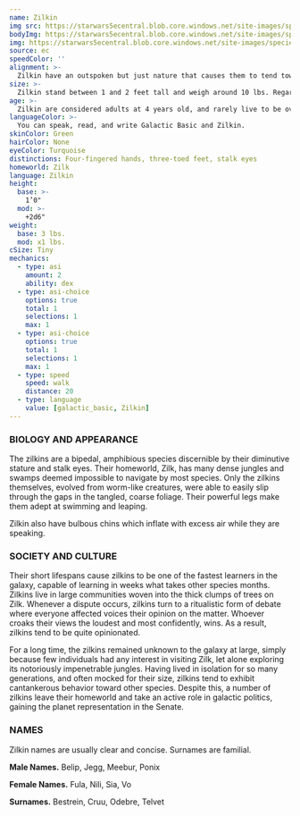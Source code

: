 ```yaml
---
name: Zilkin
img src: https://starwars5ecentral.blob.core.windows.net/site-images/species/species_zilkin.png
bodyImg: https://starwars5ecentral.blob.core.windows.net/site-images/species/species_zilkin.png
img: https://starwars5ecentral.blob.core.windows.net/site-images/species/species_zilkin.png
source: ec
speedColor: ''
alignment: >-
  Zilkin have an outspoken but just nature that causes them to tend towards lawful light side, though there are exceptions.
size: >-
  Zilkin stand between 1 and 2 feet tall and weigh around 10 lbs. Regardless of your position in that range, your size is Tiny.
age: >-
  Zilkin are considered adults at 4 years old, and rarely live to be over 12.
languageColor: >-
  You can speak, read, and write Galactic Basic and Zilkin. 
skinColor: Green
hairColor: None
eyeColor: Turquoise
distinctions: Four-fingered hands, three-toed feet, stalk eyes
homeworld: Zilk
language: Zilkin
height:
  base: >-
    1’0"
  mod: >-
    +2d6"
weight:
  base: 3 lbs.
  mod: x1 lbs.
cSize: Tiny
mechanics:
  - type: asi
    amount: 2
    ability: dex
  - type: asi-choice
    options: true
    total: 1
    selections: 1
    max: 1
  - type: asi-choice
    options: true
    total: 1
    selections: 1
    max: 1
  - type: speed
    speed: walk
    distance: 20
  - type: language
    value: [galactic_basic, Zilkin]
---
```

### BIOLOGY AND APPEARANCE
The zilkins are a bipedal, amphibious species discernible by their diminutive stature and stalk eyes. Their homeworld, Zilk, has many dense jungles and swamps deemed impossible to navigate by most species. Only the zilkins themselves, evolved from worm-like creatures, were able to easily slip through the gaps in the tangled, coarse foliage. Their powerful legs make them adept at swimming and leaping.

Zilkin also have bulbous chins which inflate with excess air while they are speaking.

### SOCIETY AND CULTURE
Their short lifespans cause zilkins to be one of the fastest learners in the galaxy, capable of learning in weeks what takes other species months. Zilkins live in large communities woven into the thick clumps of trees on Zilk. Whenever a dispute occurs, zilkins turn to a ritualistic form of debate where everyone affected voices their opinion on the matter. Whoever croaks their views the loudest and most confidently, wins. As a result, zilkins tend to be quite opinionated.

For a long time, the zilkins remained unknown to the galaxy at large, simply because few individuals had any interest in visiting Zilk, let alone exploring its notoriously impenetrable jungles. Having lived in isolation for so many generations, and often mocked for their size, zilkins tend to exhibit cantankerous behavior toward other species. Despite this, a number of zilkins leave their homeworld and take an active role in galactic politics, gaining the planet representation in the Senate.

### NAMES
Zilkin names are usually clear and concise. Surnames are familial.

__Male Names.__ Belip, Jegg, Meebur, Ponix

__Female Names.__ Fula, Nili, Sia, Vo

__Surnames.__ Bestrein, Cruu, Odebre, Telvet



    